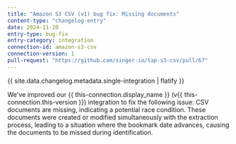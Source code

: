 ```yaml
---
title: "Amazon S3 CSV (v1) bug fix: Missing documents"
content-type: "changelog-entry"
date: 2024-11-20
entry-type: bug-fix
entry-category: integration
connection-id: amazon-s3-csv
connection-version: 1
pull-request: "https://github.com/singer-io/tap-s3-csv/pull/67"
---
```

{{ site.data.changelog.metadata.single-integration | flatify }}

We've improved our {{ this-connection.display_name }} (v{{ this-connection.this-version }}) integration to fix the following issue:
CSV documents are missing, indicating a potential race condition. These documents were created or modified simultaneously with the extraction process, leading to a situation where the bookmark date advances, causing the documents to be missed during identification.
